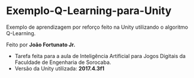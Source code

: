 # Exemplo-Q-Learning-para-Unity
Exemplo de aprendizagem por reforço feito na Unity utilizando o algoritmo Q-Learning.


Feito por **João Fortunato Jr.**

- Tarefa feita para a aula de Inteligência Artificial para Jogos Digitais da Faculdade de Engenharia de Sorocaba.
- Versão da Unity utilizada: **2017.4.3f1**
